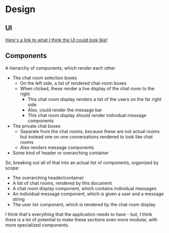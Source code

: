 
# Design

## UI

[Here's a link to what I think the UI could look like!](https://wireframe.cc/HqRmGz)

## Components

A hierarchy of components, which render each other

* The chat room selection boxes
  * On the left side, a list of rendered chat-room boxes
  * When clicked, these render a live display of the chat room to the right
    * This chat room display renders a list of the users on the far right side
    * Also, could render the message bar
    * This chat room display should render individual message components
* The private chat boxes
  * Separate from the chat rooms, because these are not actual rooms but instead one on one conversations rendered to look like chat rooms
  * Also renders message components
* Some kind of header or overarching container


So, breaking out all of that into an actual list of components, organized by scope:

* The overarching header/container
* A list of chat rooms, rendered by this document
* A chat room display component, which contains individual messages
* An individual message component, which is given a user and a message string
* The user list component, which is rendered by the chat room display

I think that's everything that the application needs to have - but, I think there is a lot of potential to make these sections even more modular, with more specialized components.